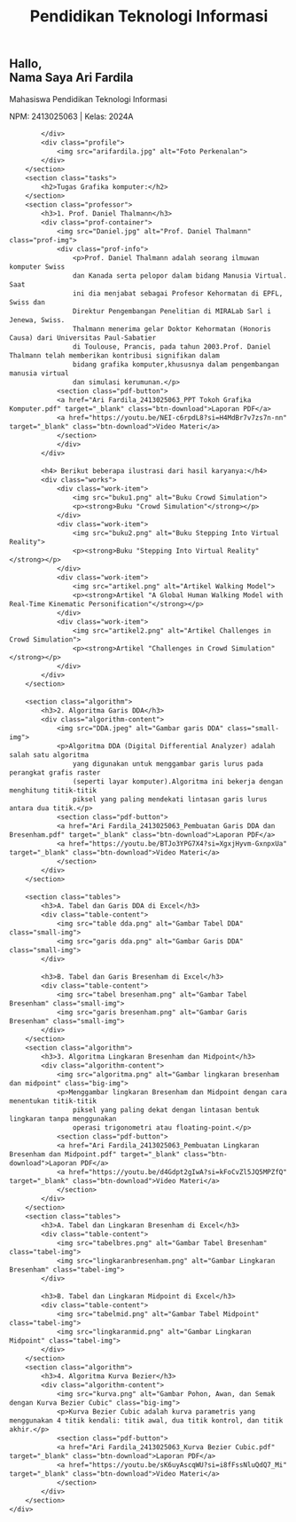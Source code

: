 <head>
    <meta charset="UTF-8">
    <meta name="viewport" content="width=device-width, initial-scale=1.0">
    <title>Website Tugas Mahasiswa</title>
    <link rel="stylesheet" href="styles.css">
</head>
<body>
    <div class="container">
        <header>
            <h1 class="logo">Pendidikan Teknologi Informasi</h1>
        </header>
        <section class="hero">
            <div class="content">
                <h2>Hallo, <br> Nama Saya <span class="highlight">Ari Fardila</span></h2>
                <p class="info">Mahasiswa Pendidikan Teknologi Informasi</p>
                <p class="info">NPM: 2413025063 | Kelas: 2024A</p>
                
            </div>
            <div class="profile">
                <img src="arifardila.jpg" alt="Foto Perkenalan">
            </div>
        </section>
        <section class="tasks">
            <h2>Tugas Grafika komputer:</h2>
        </section>
        <section class="professor">
            <h3>1. Prof. Daniel Thalmann</h3>
            <div class="prof-container">
                <img src="Daniel.jpg" alt="Prof. Daniel Thalmann" class="prof-img">
                <div class="prof-info">
                    <p>Prof. Daniel Thalmann adalah seorang ilmuwan komputer Swiss 
                    dan Kanada serta pelopor dalam bidang Manusia Virtual. Saat 
                    ini dia menjabat sebagai Profesor Kehormatan di EPFL, Swiss dan
                    Direktur Pengembangan Penelitian di MIRALab Sarl i Jenewa, Swiss. 
                    Thalmann menerima gelar Doktor Kehormatan (Honoris Causa) dari Universitas Paul-Sabatier 
                    di Toulouse, Prancis, pada tahun 2003.Prof. Daniel Thalmann telah memberikan kontribusi signifikan dalam 
                    bidang grafika komputer,khususnya dalam pengembangan manusia virtual 
                    dan simulasi kerumunan.</p>
                <section class="pdf-button">
                <a href="Ari Fardila_2413025063_PPT Tokoh Grafika Komputer.pdf" target="_blank" class="btn-download">Laporan PDF</a>
                <a href="https://youtu.be/NEI-c6rpdL8?si=H4MdBr7v7zs7n-nn" target="_blank" class="btn-download">Video Materi</a>
                </section>   
                </div>
            </div>

            <h4> Berikut beberapa ilustrasi dari hasil karyanya:</h4>
            <div class="works">
                <div class="work-item">
                    <img src="buku1.png" alt="Buku Crowd Simulation">
                    <p><strong>Buku "Crowd Simulation"</strong></p>
                </div>
                <div class="work-item">
                    <img src="buku2.png" alt="Buku Stepping Into Virtual Reality">
                    <p><strong>Buku "Stepping Into Virtual Reality"</strong></p>
                </div>
                <div class="work-item">
                    <img src="artikel.png" alt="Artikel Walking Model">
                    <p><strong>Artikel "A Global Human Walking Model with Real-Time Kinematic Personification"</strong></p>
                </div>
                <div class="work-item">
                    <img src="artikel2.png" alt="Artikel Challenges in Crowd Simulation">
                    <p><strong>Artikel "Challenges in Crowd Simulation"</strong></p>
                </div>
            </div>
        </section>

        <section class="algorithm">
            <h3>2. Algoritma Garis DDA</h3>
            <div class="algorithm-content">
                <img src="DDA.jpeg" alt="Gambar garis DDA" class="small-img">
                <p>Algoritma DDA (Digital Differential Analyzer) adalah salah satu algoritma 
                    yang digunakan untuk menggambar garis lurus pada perangkat grafis raster 
                    (seperti layar komputer).Algoritma ini bekerja dengan menghitung titik-titik 
                    piksel yang paling mendekati lintasan garis lurus antara dua titik.</p>
                <section class="pdf-button">
                <a href="Ari Fardila_2413025063_Pembuatan Garis DDA dan Bresenham.pdf" target="_blank" class="btn-download">Laporan PDF</a>
                <a href="https://youtu.be/BTJo3YPG7X4?si=XgxjHyvm-GxnpxUa" target="_blank" class="btn-download">Video Materi</a>
                </section>   
            </div>
        </section>

        <section class="tables">
            <h3>A. Tabel dan Garis DDA di Excel</h3>
            <div class="table-content">
                <img src="table dda.png" alt="Gambar Tabel DDA" class="small-img">
                <img src="garis dda.png" alt="Gambar Garis DDA" class="small-img">
            </div>

            <h3>B. Tabel dan Garis Bresenham di Excel</h3>
            <div class="table-content">
                <img src="tabel bresenham.png" alt="Gambar Tabel Bresenham" class="small-img">
                <img src="garis bresenham.png" alt="Gambar Garis Bresenham" class="small-img">
            </div>
        </section>
        <section class="algorithm">
            <h3>3. Algoritma Lingkaran Bresenham dan Midpoint</h3>
            <div class="algorithm-content">
                <img src="algoritma.png" alt="Gambar lingkaran bresenham dan midpoint" class="big-img">
                <p>Menggambar lingkaran Bresenham dan Midpoint dengan cara menentukan titik-titik 
                    piksel yang paling dekat dengan lintasan bentuk lingkaran tanpa menggunakan 
                    operasi trigonometri atau floating-point.</p>
                <section class="pdf-button">
                <a href="Ari Fardila_2413025063_Pembuatan Lingkaran Bresenham dan Midpoint.pdf" target="_blank" class="btn-download">Laporan PDF</a>
                <a href="https://youtu.be/d4Gdpt2gIwA?si=kFoCvZl5JQ5MPZfQ" target="_blank" class="btn-download">Video Materi</a>
                </section>
            </div>
        </section>
        <section class="tables">
            <h3>A. Tabel dan Lingkaran Bresenham di Excel</h3>
            <div class="table-content">
                <img src="tabelbres.png" alt="Gambar Tabel Bresenham" class="tabel-img">
                <img src="lingkaranbresenham.png" alt="Gambar Lingkaran Bresenham" class="tabel-img">
            </div>

            <h3>B. Tabel dan Lingkaran Midpoint di Excel</h3>
            <div class="table-content">
                <img src="tabelmid.png" alt="Gambar Tabel Midpoint" class="tabel-img">
                <img src="lingkaranmid.png" alt="Gambar Lingkaran Midpoint" class="tabel-img">
            </div>
        </section>
        <section class="algorithm">
            <h3>4. Algoritma Kurva Bezier</h3>
            <div class="algorithm-content">
                <img src="kurva.png" alt="Gambar Pohon, Awan, dan Semak dengan Kurva Bezier Cubic" class="big-img">
                <p>Kurva Bezier Cubic adalah kurva parametris yang menggunakan 4 titik kendali: titik awal, dua titik kontrol, dan titik akhir.</p>
                <section class="pdf-button">
                <a href="Ari Fardila_2413025063_Kurva Bezier Cubic.pdf" target="_blank" class="btn-download">Laporan PDF</a>
                <a href="https://youtu.be/sK6uyAscqWU?si=i8fFssNluQdQ7_Mi" target="_blank" class="btn-download">Video Materi</a>
                </section>
            </div>
        </section>
    </div>
</body>
</html>

